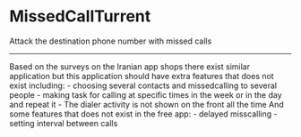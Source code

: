 # MissedCallTurrent
Attack the destination phone number with missed calls 

*******************************************************************
Based on the surveys on the Iranian app shops there exist similar application but this application should have extra features that does not exist including:
	- choosing several contacts and missedcalling to several people
	- making task for calling at specific times in the week or in the day and repeat it
	- The dialer activity is not shown on the front all the time
And some features that does not exist in the free app:
	- delayed misscalling
	- setting interval between calls